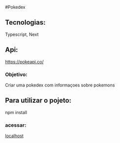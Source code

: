 #Pokedex

## Tecnologias:

Typescript, Next

## Api:

https://pokeapi.co/

### Objetivo:

Criar uma pokedex com informaçoes sobre pokemons

## Para utilizar o pojeto:

npm install

### acessar:

[localhost](http://localhost:3000/)
